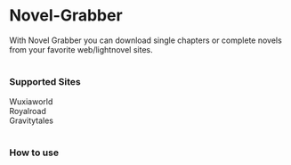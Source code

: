 # Novel-Grabber
With Novel Grabber you can download single chapters or complete novels from your favorite web/lightnovel sites.

# <h3>Supported Sites</h3>
Wuxiaworld <br>
Royalroad <br>
Gravitytales <br>

# <h3> How to use</h3>
